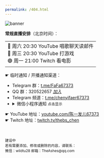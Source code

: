 ```yaml
---
permalink: /404.html
---
```

<!-- XRCJB -->

<img src="https://7769-wildcinema-6ggi717ue20fb424-1306579026.tcb.qcloud.la/otherRes/67373.net/67373.net%20banner033.png?sign=bb597a7ec8ae4d09f1d0b9a3438c0e33&t=1648937837" alt="banner" title="banner">
  
**常规直播安排**（北京时间）：

<table><tr><td>
  🔴 周六 20:30 YouTube 唱歌聊天读邮件<br>
  🔴 周三 20:30 YouTube 打游戏<br>
  🟣 周一 21:00 Twitch 看电影<br>
</td></tr></table>

☛ 临时通知 / 开播通知渠道：
- Telegram 群：[t.me/FaFa67373](https://t.me/FaFa67373)
- QQ 群：320522657 *[加入](https://jq.qq.com/?_wv=1027&k=PTcrl72q)*
- Telegram 频道：[t.me/chenyifaer67373](t.me/chenyifaer67373)
- <details><summary>微信小程序通知 <code>点击显示</code></summary>
    <img src="https://7769-wildcinema-6ggi717ue20fb424-1306579026.tcb.qcloud.la/otherRes/67373.net/%E5%BE%AE%E4%BF%A1%E4%B8%AD%E9%95%BF%E6%8C%89.png?sign=baf67d88ed07389e4f982ecd9c63b6e2&t=1648940185" alt="小德影城二维码" title="小德影城二维码">
  </details>
  
☛ YouTube 地址：[youtube.com/陈一发儿67373](https://youtube.com/陈一发儿67373)  
☛ Twitch 地址：[twitch.tv/thebs_chen](https://twitch.tv/thebs_chen)



  
<!--
记录文档 https://www.notion.so/chenyifaer/67373-net-a3ceeea1605c48439f109f43064bdaef 
-->








<br>
<br>
<sub>建设中<br>
  若有需要添加、修改或删除的内容，请联系：<br>
  微信：wildtu28 邮箱：TheAshes@qq.com</sub>


